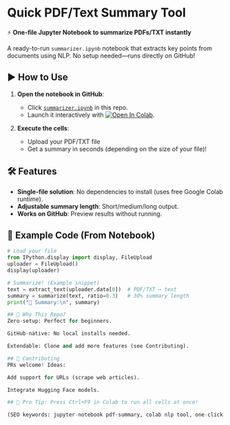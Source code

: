 # Quick PDF/Text Summary Tool  

⚡ **One-file Jupyter Notebook to summarize PDFs/TXT instantly**  

A ready-to-run `summarizer.ipynb` notebook that extracts key points from documents using NLP. No setup needed—runs directly on GitHub!  

## ▶️ How to Use  
1. **Open the notebook in GitHub**:  
   - Click [`summarizer.ipynb`](./summarizer.ipynb) in this repo.  
   - Launch it interactively with [![Open In Colab](https://colab.research.google.com/assets/colab-badge.svg)](https://colab.research.google.com/github/yourusername/quick-pdf-summary-tool/blob/main/summarizer.ipynb).  

2. **Execute the cells**:  
   - Upload your PDF/TXT file  
   - Get a summary in seconds (depending on the size of your file)!

## 🛠️ Features  
- **Single-file solution**: No dependencies to install (uses free Google Colab runtime).  
- **Adjustable summary length**: Short/medium/long output.  
- **Works on GitHub**: Preview results without running.  

## 📝 Example Code (From Notebook)  
```python
# Load your file
from IPython.display import display, FileUpload
uploader = FileUpload()
display(uploader)

# Summarize! (Example snippet)
text = extract_text(uploader.data[0])  # PDF/TXT → text
summary = summarize(text, ratio=0.3)   # 30% summary length
print("📌 Summary:\n", summary)

## 🌟 Why This Repo?
Zero-setup: Perfect for beginners.

GitHub-native: No local installs needed.

Extendable: Clone and add more features (see Contributing).

## 🤝 Contributing
PRs welcome! Ideas:

Add support for URLs (scrape web articles).

Integrate Hugging Face models.

## 📌 Pro Tip: Press Ctrl+F9 in Colab to run all cells at once!

(SEO keywords: jupyter-notebook pdf-summary, colab nlp tool, one-click summarizer)
